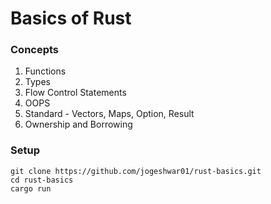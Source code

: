 # Basics of Rust

### Concepts

1. Functions
2. Types
3. Flow Control Statements
4. OOPS
5. Standard - Vectors, Maps, Option, Result 
6. Ownership and Borrowing

### Setup

```
git clone https://github.com/jogeshwar01/rust-basics.git
cd rust-basics
cargo run
```